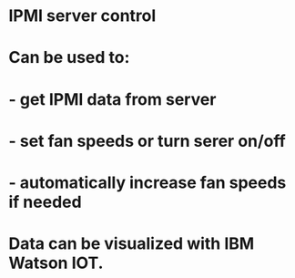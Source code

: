 # IPMI server control
# Can be used to:
# - get IPMI data from server
# - set fan speeds or turn serer on/off
# - automatically increase fan speeds if needed

# Data can be visualized with IBM Watson IOT.
